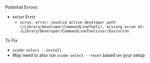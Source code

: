 
Potential Errors:

* xcrun Error
  * `xcrun: error: invalid active developer path (/Library/Developer/CommandLineTools), missing xcrun at: /Library/Developer/CommandLineTools/usr/bin/xcrun`

To Fix
  * `xcode-select --install`
  * May need to also run `xcode-select --reset` based on your setup

 